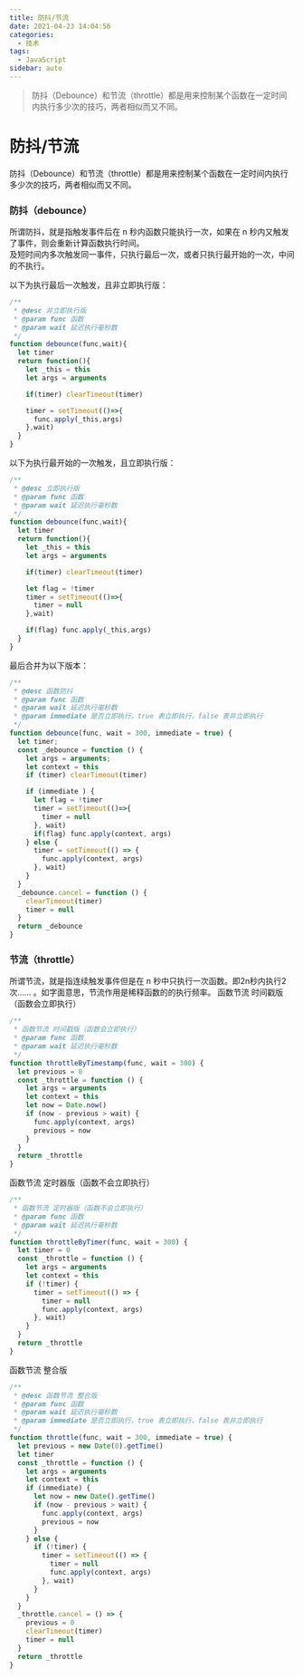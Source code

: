 ```yaml
---
title: 防抖/节流
date: 2021-04-23 14:04:56
categories: 
  - 技术
tags: 
  - JavaScript
sidebar: auto
---
```

>防抖（Debounce）和节流（throttle）都是用来控制某个函数在一定时间内执行多少次的技巧，两者相似而又不同。
<!-- more -->
# 防抖/节流
防抖（Debounce）和节流（throttle）都是用来控制某个函数在一定时间内执行多少次的技巧，两者相似而又不同。

### 防抖（debounce）
所谓防抖，就是指触发事件后在 n 秒内函数只能执行一次，如果在 n 秒内又触发了事件，则会重新计算函数执行时间。  
及短时间内多次触发同一事件，只执行最后一次，或者只执行最开始的一次，中间的不执行。

以下为执行最后一次触发，且非立即执行版：
```javascript
/**
 * @desc 非立即执行版
 * @param func 函数 
 * @param wait 延迟执行毫秒数
 */
function debounce(func,wait){
  let timer
  return function(){
    let _this = this
    let args = arguments

    if(timer) clearTimeout(timer)

    timer = setTimeout(()=>{
      func.apply(_this,args)
    },wait)
  }
}
```

以下为执行最开始的一次触发，且立即执行版：
```javascript
/**
 * @desc 立即执行版
 * @param func 函数 
 * @param wait 延迟执行毫秒数
 */
function debounce(func,wait){
  let timer
  return function(){
    let _this = this
    let args = arguments

    if(timer) clearTimeout(timer)

    let flag = !timer
    timer = setTimeout(()=>{
      timer = null
    },wait)

    if(flag) func.apply(_this,args)
  }
}
```
最后合并为以下版本：
```javascript
/**
 * @desc 函数防抖
 * @param func 函数 
 * @param wait 延迟执行毫秒数
 * @param immediate 是否立即执行，true 表立即执行，false 表非立即执行
 */
function debounce(func, wait = 300, immediate = true) {
  let timer;
  const _debounce = function () {
    let args = arguments;
    let context = this
    if (timer) clearTimeout(timer)

    if (immediate ) {
      let flag = !timer
      timer = setTimeout(()=>{
        timer = null
      }, wait)
      if(flag) func.apply(context, args)
    } else {
      timer = setTimeout(() => {
        func.apply(context, args)
      }, wait)
    }
  }
  _debounce.cancel = function () {
    clearTimeout(timer)
    timer = null
  }
  return _debounce
}
```
### 节流（throttle）
所谓节流，就是指连续触发事件但是在 n 秒中只执行一次函数。即2n秒内执行2次...... 。如字面意思，节流作用是稀释函数的的执行频率。
函数节流 时间戳版（函数会立即执行）
```javascript
/**
 * 函数节流 时间戳版（函数会立即执行）
 * @param func 函数 
 * @param wait 延迟执行毫秒数
 */
function throttleByTimestamp(func, wait = 300) {
  let previous = 0
  const _throttle = function () {
    let args = arguments
    let context = this
    let now = Date.now()
    if (now - previous > wait) {
      func.apply(context, args)
      previous = now
    }
  }
  return _throttle
}
```
函数节流 定时器版（函数不会立即执行）  
```javascript
/**
 * 函数节流 定时器版（函数不会立即执行）
 * @param func 函数 
 * @param wait 延迟执行毫秒数
 */
function throttleByTimer(func, wait = 300) {
  let timer = 0
  const _throttle = function () {
    let args = arguments
    let context = this
    if (!timer) {
      timer = setTimeout(() => {
        timer = null
        func.apply(context, args)
      }, wait)
    }
  }
  return _throttle
}
```
函数节流 整合版  
```javascript
/**
 * @desc 函数节流 整合版
 * @param func 函数 
 * @param wait 延迟执行毫秒数
 * @param immediate 是否立即执行，true 表立即执行，false 表非立即执行
 */
function throttle(func, wait = 300, immediate = true) {
  let previous = new Date(0).getTime()
  let timer
  const _throttle = function () {
    let args = arguments
    let context = this
    if (immediate) {
      let now = new Date().getTime()
      if (now - previous > wait) {
        func.apply(context, args)
        previous = now
      }
    } else {
      if (!timer) {
        timer = setTimeout(() => {
          timer = null
          func.apply(context, args)
        }, wait)
      }
    }
  }
  _throttle.cancel = () => {
    previous = 0
    clearTimeout(timer)
    timer = null
  }
  return _throttle
}
```